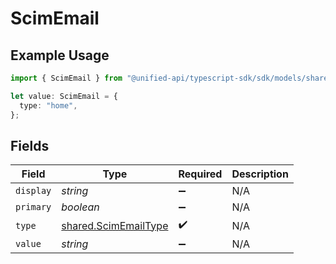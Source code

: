 # ScimEmail

## Example Usage

```typescript
import { ScimEmail } from "@unified-api/typescript-sdk/sdk/models/shared";

let value: ScimEmail = {
  type: "home",
};
```

## Fields

| Field                                                               | Type                                                                | Required                                                            | Description                                                         |
| ------------------------------------------------------------------- | ------------------------------------------------------------------- | ------------------------------------------------------------------- | ------------------------------------------------------------------- |
| `display`                                                           | *string*                                                            | :heavy_minus_sign:                                                  | N/A                                                                 |
| `primary`                                                           | *boolean*                                                           | :heavy_minus_sign:                                                  | N/A                                                                 |
| `type`                                                              | [shared.ScimEmailType](../../../sdk/models/shared/scimemailtype.md) | :heavy_check_mark:                                                  | N/A                                                                 |
| `value`                                                             | *string*                                                            | :heavy_minus_sign:                                                  | N/A                                                                 |